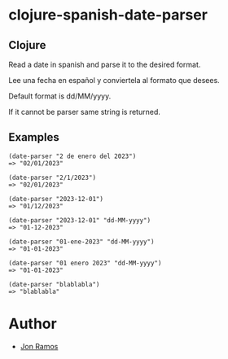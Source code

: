 # clojure-spanish-date-parser

## Clojure

Read a date in spanish and parse it to the desired format.

Lee una fecha en español y conviertela al formato que desees.

Default format is dd/MM/yyyy.

If it cannot be parser same string is returned.

## Examples
```
(date-parser "2 de enero del 2023")
=> "02/01/2023"

(date-parser "2/1/2023")
=> "02/01/2023"

(date-parser "2023-12-01")
=> "01/12/2023"

(date-parser "2023-12-01" "dd-MM-yyyy")
=> "01-12-2023"

(date-parser "01-ene-2023" "dd-MM-yyyy")
=> "01-01-2023"

(date-parser "01 enero 2023" "dd-MM-yyyy")
=> "01-01-2023"

(date-parser "blablabla")
=> "blablabla"
```




# Author
- [Jon Ramos](https://github.com/jramosg)
